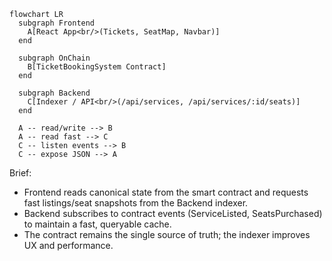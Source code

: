 ```mermaid
flowchart LR
  subgraph Frontend
    A[React App<br/>(Tickets, SeatMap, Navbar)]
  end

  subgraph OnChain
    B[TicketBookingSystem Contract]
  end

  subgraph Backend
    C[Indexer / API<br/>(/api/services, /api/services/:id/seats)]
  end

  A -- read/write --> B
  A -- read fast --> C
  C -- listen events --> B
  C -- expose JSON --> A
```

Brief:
- Frontend reads canonical state from the smart contract and requests fast listings/seat snapshots from the Backend indexer.
- Backend subscribes to contract events (ServiceListed, SeatsPurchased) to maintain a fast, queryable cache.
- The contract remains the single source of truth; the indexer improves UX and performance.
